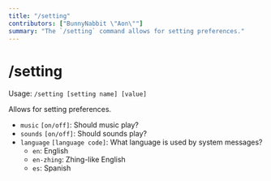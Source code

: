 ```yaml
---
title: "/setting"
contributors: ["BunnyNabbit \"Aon\""]
summary: "The `/setting` command allows for setting preferences."
---
```


# /setting

Usage: `/setting [setting name] [value]`

Allows for setting preferences.

- `music` `[on/off]`: Should music play?
- `sounds` `[on/off]`: Should sounds play?
- `language` `[language code]`: What language is used by system messages?
  - `en`: English
  - `en-zhing`: Zhing-like English
  - `es`: Spanish
